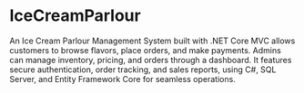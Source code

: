 # IceCreamParlour
An Ice Cream Parlour Management System built with .NET Core MVC allows customers to browse flavors, place orders, and make payments. Admins can manage inventory, pricing, and orders through a dashboard. It features secure authentication, order tracking, and sales reports, using C#, SQL Server, and Entity Framework Core for seamless operations.
